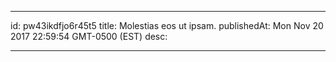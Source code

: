 
---
id: pw43ikdfjo6r45t5
title: Molestias eos ut ipsam.
publishedAt: Mon Nov 20 2017 22:59:54 GMT-0500 (EST)
desc: 

---


